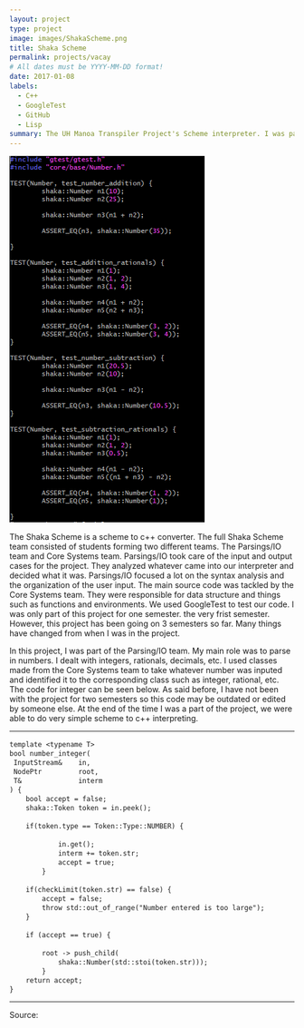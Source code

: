 ```yaml
---
layout: project
type: project
image: images/ShakaScheme.png
title: Shaka Scheme
permalink: projects/vacay
# All dates must be YYYY-MM-DD format!
date: 2017-01-08
labels:
  - C++
  - GoogleTest
  - GitHub
  - Lisp
summary: The UH Manoa Transpiler Project's Scheme interpreter. I was part of the Parsings/IO Team.
---
```


<img class="ui medium right floated rounded image" src="../images/googletest.png">

The Shaka Scheme is a scheme to c++ converter. The full Shaka Scheme team consisted of students forming two different teams. The Parsings/IO team and Core Systems team. Parsings/IO took care of the input and output cases for the project. They analyzed whatever came into our interpreter and decided what it was. Parsings/IO focused a lot on the syntax analysis and the organization of the user input. The main source code was tackled by the Core Systems team. They were responsible for data structure and things such as functions and environments. We used GoogleTest to test our code. I was only part of this project for one semester. the very frist semester. However, this project has been going on 3 semesters so far. Many things have changed from when I was in the project.

In this project, I was part of the Parsing/IO team. My main role was to parse in numbers. I dealt with integers, rationals, decimals, etc. I used classes made from the Core Systems team to take whatever number was inputed and identified it to the corresponding class such as integer, rational, etc. The code for integer can be seen below. As said before, I have not been with the project for two semesters so this code may be outdated or edited by someone else. At the end of the time I was a part of the project, we were able to do very simple scheme to c++ interpreting.
<hr>

	template <typename T>
	bool number_integer(
   	 InputStream&    in,
   	 NodePtr         root,
   	 T&              interm
	) {
		bool accept = false;
		shaka::Token token = in.peek();
	
		if(token.type == Token::Type::NUMBER) {
		
      	  		in.get();
        		interm += token.str;
        		accept = true;
    		}	

		if(checkLimit(token.str) == false) {
			accept = false;
			throw std::out_of_range("Number entered is too large");
		}

  		if (accept == true) {

			root -> push_child(
        		shaka::Number(std::stoi(token.str)));
    		}
   		return accept;
	}
<hr>

Source: <a href="https://github.com/uhmanoa-transpiler-project/shaka-scheme"><i class="large github icon">
